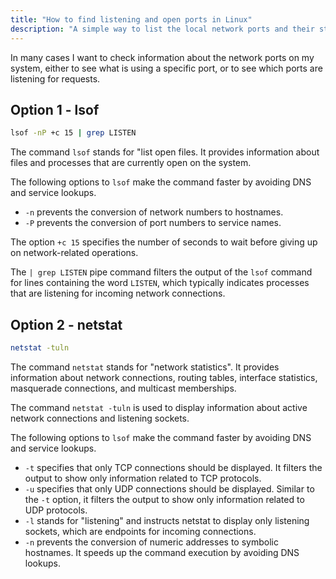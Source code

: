 ```yaml
---
title: "How to find listening and open ports in Linux"
description: "A simple way to list the local network ports and their state."
---
```


In many cases I want to check information about the network ports on my system, either to see what is using a specific port, or to see which ports are listening for requests.

## Option 1 - lsof

```sh
lsof -nP +c 15 | grep LISTEN
```

The command `lsof` stands for "list open files. It provides information about files and processes that are currently open on the system.

The following options to `lsof` make the command faster by avoiding DNS and service lookups. 
- `-n` prevents the conversion of network numbers to hostnames.
- `-P` prevents the conversion of port numbers to service names.

The option `+c 15` specifies the number of seconds to wait before giving up on network-related operations.

The `| grep LISTEN` pipe command filters the output of the `lsof` command for lines containing the word `LISTEN`, which typically indicates processes that are listening for incoming network connections.

## Option 2 - netstat

```sh
netstat -tuln
```

The command `netstat` stands for "network statistics". It provides information about network connections, routing tables, interface statistics, masquerade connections, and multicast memberships.

The command `netstat -tuln` is used to display information about active network connections and listening sockets.

The following options to `lsof` make the command faster by avoiding DNS and service lookups. 
- `-t` specifies that only TCP connections should be displayed. It filters the output to show only information related to TCP protocols.
- `-u` specifies that only UDP connections should be displayed. Similar to the `-t` option, it filters the output to show only information related to UDP protocols.
- `-l` stands for "listening" and instructs netstat to display only listening sockets, which are endpoints for incoming connections.
- `-n` prevents the conversion of numeric addresses to symbolic hostnames. It speeds up the command execution by avoiding DNS lookups.
